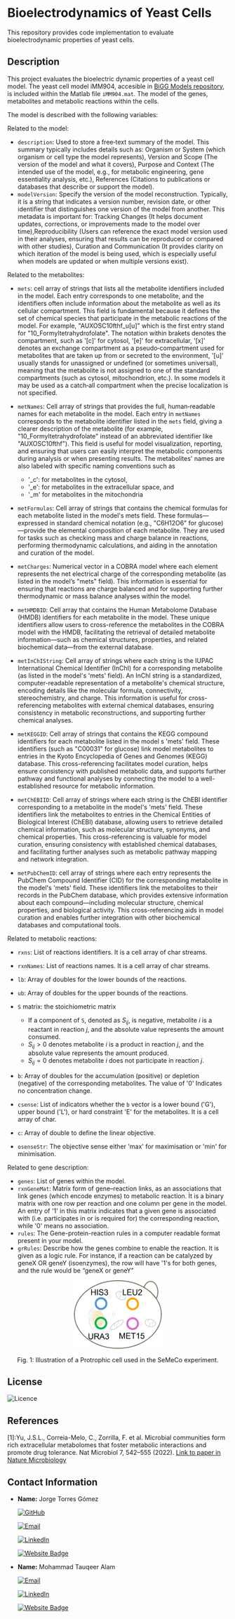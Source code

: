 # Bioelectrodynamics of Yeast Cells

This repository provides code implementation to evaluate bioelectrodynamic properties of yeast cells.

## Description
This project evaluates the bioelectric dynamic properties of a yeast cell model.
The yeast cell model iMM904, accesible in [BiGG Models repository](http://bigg.ucsd.edu/models/iMM904),  is included within the Matlab file `iMM904.mat`.
The model of the genes, metabolites and metabolic reactions within the cells.

The model is described with the following variables:

Related to the model:
- `description`: Used to store a free‐text summary of the model. 
This summary typically includes details such as: Organism or System (which organism or cell type the model represents), Version and Scope (The version of the model and what it covers), Purpose and Context (The intended use of the model, e.g., for metabolic engineering, gene essentiality analysis, etc.), References (Citations to publications or databases that describe or support the model).
- `modelVersion`: Specify the version of the model reconstruction.
Typically, it is a string that indicates a version number, revision date, or other identifier that distinguishes one version of the model from another.
This metadata is important for: Tracking Changes (It helps document updates, corrections, or improvements made to the model over time),Reproducibility (Users can reference the exact model version used in their analyses, ensuring that results can be reproduced or compared with other studies), Curation and Communication (It provides clarity on which iteration of the model is being used, which is especially useful when models are updated or when multiple versions exist).

Related to the metabolites:
- `mets`: cell array of strings that lists all the metabolite identifiers included in the model.
Each entry corresponds to one metabolite, and the identifiers often include information about the metabolite as well as its cellular compartment.
This field is fundamental because it defines the set of chemical species that participate in the metabolic reactions of the model.
For example, "AUXOSC10fthf_u[u]" which is the first entry stand for "10_Formyltetrahydrofolate".
The notation within brakets denotes the compartment, such as '[c]' for cytosol, '[e]' for extracellular, '[x]' denotes an exchange compartment as a pseudo‐compartment used for metabolites that are taken up from or secreted to the environment, '[u]' usually stands for unassigned or undefined (or sometimes universal), meaning that the metabolite is not assigned to one of the standard compartments (such as cytosol, mitochondrion, etc.).
In some models it may be used as a catch‐all compartment when the precise localization is not specified.

- `metNames`: Cell array of strings that provides the full, human‐readable names for each metabolite in the model.
Each entry in `metNames` corresponds to the metabolite identifier listed in the `mets` field, giving a clearer description of the metabolite (for example, "10_Formyltetrahydrofolate" instead of an abbreviated identifier like "AUXOSC10fthf").
This field is useful for model visualization, reporting, and ensuring that users can easily interpret the metabolic components during analysis or when presenting results.
The metabolites' names are also labeled with specific naming conventions such as
  - '_c': for metabolites in the cytosol,
  - '_e': for metabolites in the extracellular space, and
  -  '_m' for metabolites in the mitochondria


- `metFormulas`: Cell array of strings that contains the chemical formulas for each metabolite listed in the model's mets field.
These formulas—expressed in standard chemical notation (e.g., "C6H12O6" for glucose)—provide the elemental composition of each metabolite.
They are used for tasks such as checking mass and charge balance in reactions, performing thermodynamic calculations, and aiding in the annotation and curation of the model.
- `metCharges`: Numerical vector in a COBRA model where each element represents the net electrical charge of the corresponding metabolite (as listed in the model’s "mets" field).
This information is essential for ensuring that reactions are charge balanced and for supporting further thermodynamic or mass balance analyses within the model.
- `metHMDBID`: Cell array that contains the Human Metabolome Database (HMDB) identifiers for each metabolite in the model.
These unique identifiers allow users to cross-reference the metabolites in the COBRA model with the HMDB, facilitating the retrieval of detailed metabolite information—such as chemical structures, properties, and related biochemical data—from the external database.
- `metInChIString`:  Cell array of strings where each string is the IUPAC International Chemical Identifier (InChI) for a corresponding metabolite (as listed in the model's 'mets' field).
An InChI string is a standardized, computer-readable representation of a metabolite's chemical structure, encoding details like the molecular formula, connectivity, stereochemistry, and charge.
This information is useful for cross-referencing metabolites with external chemical databases, ensuring consistency in metabolic reconstructions, and supporting further chemical analyses.
- `metKEGGID`: Cell array of strings that contains the KEGG compound identifiers for each metabolite listed in the model s 'mets' field. 
These identifiers (such as "C00031" for glucose) link model metabolites to entries in the Kyoto Encyclopedia of Genes and Genomes (KEGG) database.
This cross-referencing facilitates model curation, helps ensure consistency with published metabolic data, and supports further pathway and functional analyses by connecting the model to a well-established resource for metabolic information.
- `metChEBIID`: Cell array of strings where each string is the ChEBI identifier corresponding to a metabolite in the model's 'mets' field.
These identifiers link the metabolites to entries in the Chemical Entities of Biological Interest (ChEBI) database, allowing users to retrieve detailed chemical information, such as molecular structure, synonyms, and chemical properties.
This cross-referencing is valuable for model curation, ensuring consistency with established chemical databases, and facilitating further analyses such as metabolic pathway mapping and network integration.
- `metPubChemID`: cell array of strings where each entry represents the PubChem Compound Identifier (CID) for the corresponding metabolite in the model's 'mets' field.
These identifiers link the metabolites to their records in the PubChem database, which provides extensive information about each compound—including molecular structure, chemical properties, and biological activity.
This cross-referencing aids in model curation and enables further integration with other biochemical databases and computational tools.

Related to metabolic reactions:
- `rxns`: List of reactions identifiers. 
It is a cell array of char streams.
- `rxnNames`: List of reactions names. 
It is a cell array of char streams.
- `lb`: Array of doubles for the lower bounds of the reactions.
- `ub`: Array of doubles for the upper bounds of the reactions.
- `S` matrix: the stoichiometric matrix
  - If a component of `S`, denoted as $S_{ij}$, is negative, metabolite $i$ is a reactant in reaction $j$, and the absolute value represents the amount consumed.​
  - $S_{ij}>0$ denotes metabolite $i$ is a product in reaction $j$, and the absolute value represents the amount produced.​
  - $S_{ij}=0$ denotes metabolite $i$ does not participate in reaction $j$.

- `b`: Array of doubles for the accumulation (positive) or depletion (negative) of the corresponding metabolites.
The value of '0' Indicates no concentration change.
- `csense`: List of indicators whether the `b` vector is a lower bound ('G'), upper bound ('L'), or hard constraint 'E' for the metabolites. It is a cell array of char.
- `c`: Array of double to define the linear objective.
- `osenseStr`: The objective sense either 'max' for maximisation or 'min' for minimisation.


Related to gene description:
- `genes`: List of genes within the model. 
- `rxnGeneMat`: Matrix form of gene–reaction links, as an associations that link genes (which encode enzymes) to metabolic reaction.
Ìt is a binary matrix with one row per reaction and one column per gene in the model​.
An entry of '1' in this matrix indicates that a given gene is associated with (i.e. participates in or is required for) the corresponding reaction, while '0' means no association.
- `rules`: The Gene-protein-reaction rules in a computer readable format present in your model.
- `grRules`: Describe how the genes combine to enable the reaction.
It is given as a logic rule.
For instance, if a reaction can be catalyzed by geneX OR geneY (isoenzymes), the row will have '1's for both genes, and the rule would be “geneX or geneY”


    
<figure>
    <p align="center">
        <img src="https://github.com/tkn-tub/semeco_explained/blob/main/figures/prototrophic_cell.png" alt="nn" width="200">
    </p>
</figure>
<p align="center">
Fig. 1: Illustration of a Protrophic cell used in the SeMeCo experiment.
</p> 

## License
![Licence](https://img.shields.io/github/license/larymak/Python-project-Scripts)

## References
<a name="fn1">[1]</a>:Yu, J.S.L., Correia-Melo, C., Zorrilla, F. et al. Microbial communities form rich extracellular metabolomes that foster metabolic interactions and promote drug tolerance. Nat Microbiol 7, 542–555 (2022). 
[Link to paper in Nature Microbiology](https://doi.org/10.1038/s41564-022-01072-5)

## Contact Information

- **Name:** Jorge Torres Gómez

    [![GitHub](https://img.shields.io/badge/GitHub-181717?logo=github)](https://github.com/jorge-torresgomez)

    [![Email](https://img.shields.io/badge/Email-jorge.torresgomez@ieee.org-D14836?logo=gmail&logoColor=white)](mailto:jorge.torresgomez@ieee.org)

    [![LinkedIn](https://img.shields.io/badge/LinkedIn-torresgomez-blue?logo=linkedin&style=flat-square)](https://www.linkedin.com/in/torresgomez/)

    [![Website Badge](https://img.shields.io/badge/Website-Homepage-blue?logo=web)](https://www.tkn.tu-berlin.de/team/torres-gomez/)

- **Name:** Mohammad Tauqeer Alam

    [![Email](https://img.shields.io/badge/Email-mtalam@uaeu.ac.ae-D14836?logo=gmail&logoColor=white)](mailto:mtalam@uaeu.ac.ae)

    [![LinkedIn](https://img.shields.io/badge/LinkedIn-blue?logo=linkedin&style=flat-square)](linkedin.com/in/mohammad-tauqeer-alam-49a2116)

    [![Website Badge](https://img.shields.io/badge/Website-Homepage-blue?logo=web)](https://www.uaeu.ac.ae/en/cos/profile.shtml?email=mtalam@uaeu.ac.ae)
